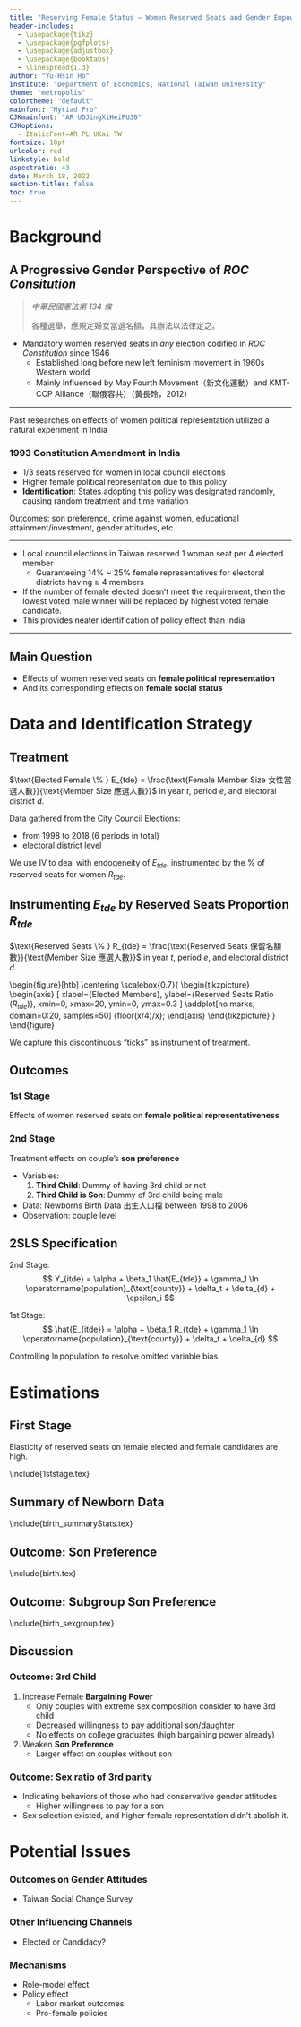 ```yaml
---
title: "Reserving Female Status — Women Reserved Seats and Gender Empowerment in Taiwan"
header-includes:
  - \usepackage{tikz}
  - \usepackage{pgfplots}
  - \usepackage{adjustbox}
  - \usepackage{booktabs}
  - \linespread{1.3}
author: "Yu-Hsin Ho"
institute: "Department of Economics, National Taiwan University"
theme: "metropolis"
colortheme: "default"
mainfont: "Myriad Pro"
CJKmainfont: "AR UDJingXiHeiPU30"
CJKoptions:
  - ItalicFont=AR PL UKai TW
fontsize: 10pt
urlcolor: red
linkstyle: bold
aspectratio: 43
date: March 18, 2022
section-titles: false
toc: true
---
```


# Background

## A Progressive Gender Perspective of *ROC Consitution*

> *中華民國憲法第 134 條*
>
> 各種選舉，應規定婦女當選名額，其辦法以法律定之。

- Mandatory women reserved seats in *any* election codified in *ROC Constitution* since 1946
	- Established long before new left feminism movement in 1960s Western world 
	- Mainly Influenced by May Fourth Movement（新文化運動）and KMT-CCP Alliance（聯俄容共）（黃長玲，2012）

---

Past researches on effects of women political representation utilized a natural experiment in India

### 1993 Constitution Amendment in India

- 1/3 seats reserved for women in local council elections
- Higher female political representation due to this policy
- **Identification**: States adopting this policy was designated randomly, causing random treatment and time variation

Outcomes: son preference, crime against women, educational attainment/investment, gender attitudes, etc.

---

- Local council elections in Taiwan reserved 1 woman seat per 4 elected member
  - Guaranteeing 14% ~ 25% female representatives for electoral districts having $\geq$ 4 members
- If the number of female elected doesn’t meet the requirement, then the lowest voted male winner will be replaced by highest voted female candidate.
- This provides neater identification of policy effect than India

---

## Main Question

- Effects of women reserved seats on **female political representation**
- And its corresponding effects on **female social status**

# Data and Identification Strategy

## Treatment

$\text{Elected Female \% } E_{tde} = \frac{\text{Female Member Size 女性當選人數}}{\text{Member Size 應選人數}}$ in year $t$, period $e$, and electoral district $d$.

Data gathered from the City Council Elections:

- from 1998 to 2018 (6 periods in total)
- electoral district level

We use IV to deal with endogeneity of $E_{tde}$, instrumented by the % of reserved seats for women $R_{tde}$.

## Instrumenting $E_{tde}$ by Reserved Seats Proportion $R_{tde}$

$\text{Reserved Seats \% } R_{tde} = \frac{\text{Reserved Seats 保留名額數}}{\text{Member Size 應選人數}}$ in year $t$, period $e$, and electoral district $d$.

\begin{figure}[htb]
\centering
\scalebox{0.7}{
\begin{tikzpicture}
\begin{axis}
[
    xlabel={Elected Members}, 
    ylabel={Reserved Seats Ratio ($R_{tde}$)}, 
    xmin=0, 
    xmax=20, 
    ymin=0, 
    ymax=0.3
]
\addplot[no marks, domain=0:20, samples=50] {floor(x/4)/x};
\end{axis}
\end{tikzpicture}
}
\end{figure}

We capture this discontinuous “ticks” as instrument of treatment.

## Outcomes

### 1st Stage

Effects of women reserved seats on **female political representativeness**

### 2nd Stage

Treatment effects on couple’s **son preference**

- Variables:
  1. **Third Child**: Dummy of having 3rd child or not
  2. **Third Child is Son**: Dummy of 3rd child being male
- Data: Newborns Birth Data 出生人口檔 between 1998 to 2006
- Observation: couple level

## 2SLS Specification

2nd Stage:
$$
Y_{itde} = \alpha + \beta_1 \hat{E_{tde}} + \gamma_1 \ln \operatorname{population}_{\text{county}} + \delta_t + \delta_{d} + \epsilon_i
$$

1st Stage:
$$
\hat{E_{itde}} = \alpha + \beta_1 R_{tde}  + \gamma_1 \ln \operatorname{population}_{\text{county}} + \delta_t + \delta_{d}
$$

Controlling $\ln \operatorname{population}$ to resolve omitted variable bias.

# Estimations

## First Stage

Elasticity of reserved seats on female elected and female candidates are high.

\include{1ststage.tex}

## Summary of Newborn Data

\include{birth_summaryStats.tex}

## Outcome: Son Preference

\include{birth.tex}

## Outcome: Subgroup Son Preference

\include{birth_sexgroup.tex}

## Discussion

### Outcome: 3rd Child

1. Increase Female **Bargaining Power**
	- Only couples with extreme sex composition consider to have 3rd child
	- Decreased willingness to pay additional son/daughter
	- No effects on college graduates (high bargaining power already)
2. Weaken **Son Preference**
	- Larger effect on couples without son

### Outcome: Sex ratio of 3rd parity

- Indicating behaviors of those who had conservative gender attitudes
	- Higher willingness to pay for a son
- Sex selection existed, and higher female representation didn’t abolish it.

# Potential Issues

### Outcomes on Gender Attitudes

- Taiwan Social Change Survey 

### Other Influencing Channels

- Elected or Candidacy?

### Mechanisms

- Role-model effect
- Policy effect
	- Labor market outcomes
	- Pro-female policies
